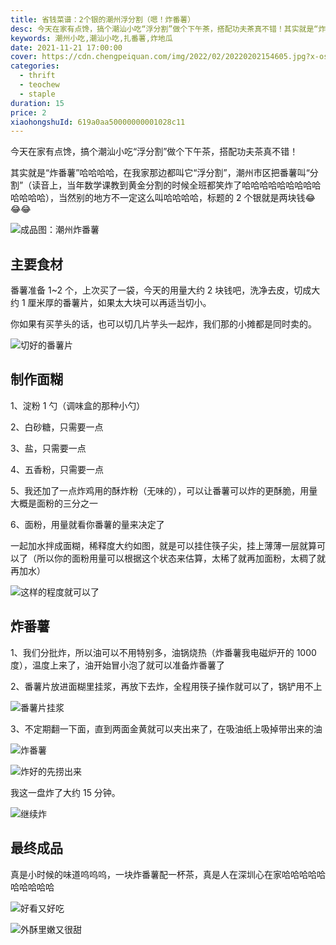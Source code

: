 ```yaml
---
title: 省钱菜谱：2个银的潮州浮分割（嗯！炸番薯）
desc: 今天在家有点馋，搞个潮汕小吃“浮分割”做个下午茶，搭配功夫茶真不错！其实就是“炸番薯”哈哈哈哈，在我家那边都叫它“浮分割”，潮州市区把番薯叫“分割”（读音上，当年数学课教到黄金分割的时候全班都笑炸了哈哈哈哈哈哈哈哈哈哈哈哈哈），当然别的地方不一定这么叫哈哈哈哈，标题的2个银就是两块钱
keywords: 潮州小吃,潮汕小吃,扎番薯,炸地瓜
date: 2021-11-21 17:00:00
cover: https://cdn.chengpeiquan.com/img/2022/02/20220202154605.jpg?x-oss-process=image/interlace,1
categories:
  - thrift
  - teochew
  - staple
duration: 15
price: 2
xiaohongshuId: 619a0aa50000000001028c11
---
```


今天在家有点馋，搞个潮汕小吃“浮分割”做个下午茶，搭配功夫茶真不错！

其实就是“炸番薯”哈哈哈哈，在我家那边都叫它“浮分割”，潮州市区把番薯叫“分割”（读音上，当年数学课教到黄金分割的时候全班都笑炸了哈哈哈哈哈哈哈哈哈哈哈哈哈），当然别的地方不一定这么叫哈哈哈哈，标题的 2 个银就是两块钱😂😂😂

![成品图：潮州炸番薯](https://cdn.chengpeiquan.com/img/2022/02/20220202154616.jpg?x-oss-process=image/interlace,1)

## 主要食材

番薯准备 1~2 个，上次买了一袋，今天的用量大约 2 块钱吧，洗净去皮，切成大约 1 厘米厚的番薯片，如果太大块可以再适当切小。

你如果有买芋头的话，也可以切几片芋头一起炸，我们那的小摊都是同时卖的。

![切好的番薯片](https://cdn.chengpeiquan.com/img/2022/02/20220202154624.jpg?x-oss-process=image/interlace,1)

## 制作面糊

1、淀粉 1 勺（调味盒的那种小勺）

2、白砂糖，只需要一点

3、盐，只需要一点

4、五香粉，只需要一点

5、我还加了一点炸鸡用的酥炸粉（无味的），可以让番薯可以炸的更酥脆，用量大概是面粉的三分之一

6、面粉，用量就看你番薯的量来决定了

一起加水拌成面糊，稀释度大约如图，就是可以挂住筷子尖，挂上薄薄一层就算可以了（所以你的面粉用量可以根据这个状态来估算，太稀了就再加面粉，太稠了就再加水）

![这样的程度就可以了](https://cdn.chengpeiquan.com/img/2022/02/20220202154623.jpg?x-oss-process=image/interlace,1)

## 炸番薯

1、我们分批炸，所以油可以不用特别多，油锅烧热（炸番薯我电磁炉开的 1000 度），温度上来了，油开始冒小泡了就可以准备炸番薯了

2、番薯片放进面糊里挂浆，再放下去炸，全程用筷子操作就可以了，锅铲用不上

![番薯片挂浆](https://cdn.chengpeiquan.com/img/2022/02/20220202154622.jpg?x-oss-process=image/interlace,1)

3、不定期翻一下面，直到两面金黄就可以夹出来了，在吸油纸上吸掉带出来的油

![炸番薯](https://cdn.chengpeiquan.com/img/2022/02/20220202154621.jpg?x-oss-process=image/interlace,1)

![炸好的先捞出来](https://cdn.chengpeiquan.com/img/2022/02/20220202154620.jpg?x-oss-process=image/interlace,1)

我这一盘炸了大约 15 分钟。

![继续炸](https://cdn.chengpeiquan.com/img/2022/02/20220202154619.jpg?x-oss-process=image/interlace,1)

## 最终成品

真是小时候的味道呜呜呜，一块炸番薯配一杯茶，真是人在深圳心在家哈哈哈哈哈哈哈哈哈哈

![好看又好吃](https://cdn.chengpeiquan.com/img/2022/02/20220202154618.jpg?x-oss-process=image/interlace,1)

![外酥里嫩又很甜](https://cdn.chengpeiquan.com/img/2022/02/20220202154617.jpg?x-oss-process=image/interlace,1)
